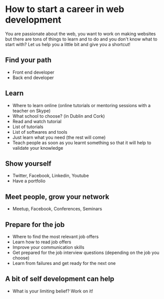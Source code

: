 # How to start a career in web development

You are passionate about the web, you want to work on making websites but there are tons of things to learn and to do and you don't know what to start with? Let us help you a little bit and give you a shortcut!

## Find your path
- Front end developer
- Back end developer

## Learn
- Where to learn online (online tutorials or mentoring sessions with a teacher on Skype)
- What school to choose? (in Dublin and Cork)
- Read and watch tutorial
- List of tutorials
- List of softwares and tools
- Just learn what you need (the rest will come)
- Teach people as soon as you learnt something so that it will help to validate your knowledge

## Show yourself
- Twitter, Facebook, Linkedin, Youtube
- Have a portfolio

## Meet people, grow your network
- Meetup, Facebook, Conferences, Seminars

## Prepare for the job
- Where to find the most relevant job offers
- Learn how to read job offers
- Improve your communication skills
- Get prepared for the job interview questions (depending on the job you choose)
- Learn from failures and get ready for the next one

## A bit of self development can help
- What is your limiting belief? Work on it!
